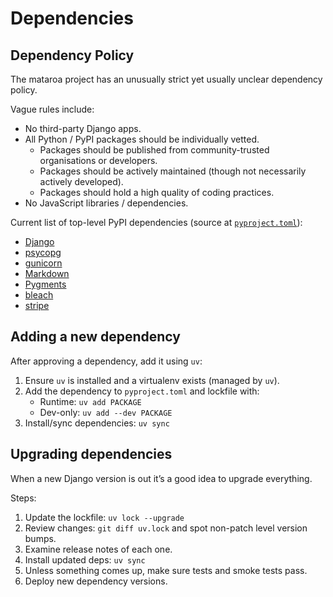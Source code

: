 # Dependencies

## Dependency Policy

The mataroa project has an unusually strict yet usually unclear dependency policy.

Vague rules include:

* No third-party Django apps.
* All Python / PyPI packages should be individually vetted.
    * Packages should be published from community-trusted organisations or developers.
    * Packages should be actively maintained (though not necessarily actively developed).
    * Packages should hold a high quality of coding practices.
* No JavaScript libraries / dependencies.

Current list of top-level PyPI dependencies (source at [`pyproject.toml`](/pyproject.toml)):

* [Django](https://pypi.org/project/Django/)
* [psycopg](https://pypi.org/project/psycopg/)
* [gunicorn](https://pypi.org/project/gunicorn/)
* [Markdown](https://pypi.org/project/Markdown/)
* [Pygments](https://pypi.org/project/Pygments/)
* [bleach](https://pypi.org/project/bleach/)
* [stripe](https://pypi.org/project/stripe/)

## Adding a new dependency

After approving a dependency, add it using `uv`:

1. Ensure `uv` is installed and a virtualenv exists (managed by `uv`).
1. Add the dependency to `pyproject.toml` and lockfile with:
   - Runtime: `uv add PACKAGE`
   - Dev-only: `uv add --dev PACKAGE`
1. Install/sync dependencies: `uv sync`

## Upgrading dependencies

When a new Django version is out it’s a good idea to upgrade everything.

Steps:

1. Update the lockfile: `uv lock --upgrade`
1. Review changes: `git diff uv.lock` and spot non-patch level version bumps.
1. Examine release notes of each one.
1. Install updated deps: `uv sync`
1. Unless something comes up, make sure tests and smoke tests pass.
1. Deploy new dependency versions.
